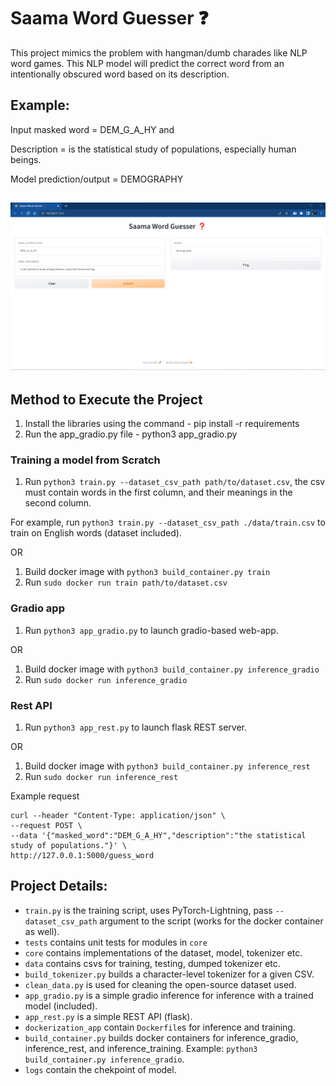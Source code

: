 # Saama Word Guesser ❓

This project mimics the problem with hangman/dumb charades like NLP word games. This NLP model will predict the correct word from an intentionally obscured word based on its description.

## Example:

Input masked word = DEM_G_A_HY and

Description = is the statistical study of populations, especially human beings.

Model prediction/output = DEMOGRAPHY

## ![output.png](output.png)

## Method to Execute the Project
1. Install the libraries using the command - pip install -r requirements
2. Run the app_gradio.py file - python3 app_gradio.py

### Training a model from Scratch

1. Run `python3 train.py --dataset_csv_path path/to/dataset.csv`, the csv must contain words in the first column, and their meanings in the second column.

For example, run `python3 train.py --dataset_csv_path ./data/train.csv` to train on English words (dataset included).

OR

1. Build docker image with `python3 build_container.py train`
2. Run `sudo docker run train path/to/dataset.csv`

### Gradio app

1. Run `python3 app_gradio.py` to launch gradio-based web-app.

OR

1. Build docker image with `python3 build_container.py inference_gradio`
2. Run `sudo docker run inference_gradio`

### Rest API

1. Run `python3 app_rest.py` to launch flask REST server.

OR

1. Build docker image with `python3 build_container.py inference_rest`
2. Run `sudo docker run inference_rest`

Example request

```
curl --header "Content-Type: application/json" \
--request POST \
--data '{"masked_word":"DEM_G_A_HY","description":"the statistical study of populations."}' \
http://127.0.0.1:5000/guess_word
```

## Project Details:
* `train.py` is the training script, uses PyTorch-Lightning, pass `--dataset_csv_path` argument to the script (works for the docker container as well).
* `tests` contains unit tests for modules in `core`
* `core` contains implementations of the dataset, model, tokenizer etc.
* `data` contains csvs for training, testing, dumped tokenizer etc.
* `build_tokenizer.py` builds a character-level tokenizer for a given CSV.
* `clean_data.py` is used for cleaning the open-source dataset used.
* `app_gradio.py` is a simple gradio inference for inference with a trained model (included).
* `app_rest.py` is a simple REST API (flask).
* `dockerization_app` contain `Dockerfile`s for inference and training.
* `build_container.py` builds docker containers for inference_gradio, inference_rest, and inference_training. Example: `python3 build_container.py inference_gradio`.
* `logs` contain the chekpoint of model.